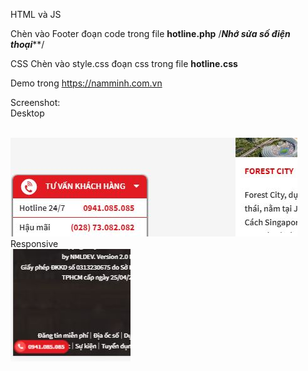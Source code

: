 HTML và JS	


Chèn vào Footer đoạn code trong file <b>hotline.php</b>
/*****Nhớ sửa số điện thoại*******/


CSS
Chèn vào style.css đoạn css trong file <b>hotline.css</b>

Demo trong https://namminh.com.vn

Screenshot:
<br>
Desktop

<br>
<img src="https://raw.githubusercontent.com/canhosaigonriversidecity/Hotline-KW44/master/hotline%201.JPG" alt="" border="0" style="max-width:100%;">


<br>
Responsive
<br>
<img src="https://raw.githubusercontent.com/canhosaigonriversidecity/Hotline-KW44/master/hotline%202.JPG" alt="" border="0" style="max-width:100%;">
<br>

